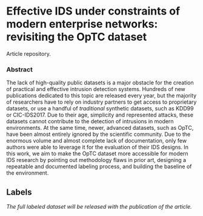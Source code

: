# Effective IDS under constraints of modern enterprise networks: revisiting the OpTC dataset

Article repository.

### Abstract

The lack of high-quality public datasets is a major obstacle for the creation
of practical and effective intrusion detection systems.  Hundreds of new
publications dedicated to this topic are released every year, but the majority
of researchers have to rely on industry partners to get access to proprietary
datasets, or use a handful of _traditional_ synthetic datasets, such as KDD99
or CIC-IDS2017.  Due to their age, simplicity and represented attacks, these
datasets cannot contribute to the detection of intrusions in modern
environments.  At the same time, newer, advanced datasets, such as OpTC, have
been almost entirely ignored by the scientific community.  Due to the enormous
volume and almost complete lack of documentation, only few authors were able to
leverage it for the evaluation of their IDS designs.  In this work, we aim to
make the OpTC dataset more accessible for modern IDS research by pointing out
methodology flaws in prior art, designing a repeatable and documented labeling
process, and building the baseline of the environment.

## Labels

_The full labeled dataset will be released with the publication of the article._
